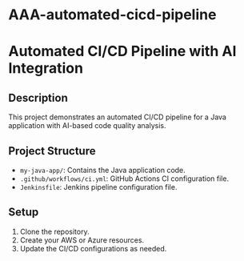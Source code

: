 # AAA-automated-cicd-pipeline

# Automated CI/CD Pipeline with AI Integration

## Description
This project demonstrates an automated CI/CD pipeline for a Java application with AI-based code quality analysis.

## Project Structure
- `my-java-app/`: Contains the Java application code.
- `.github/workflows/ci.yml`: GitHub Actions CI configuration file.
- `Jenkinsfile`: Jenkins pipeline configuration file.

## Setup
1. Clone the repository.
2. Create your AWS or Azure resources.
3. Update the CI/CD configurations as needed.


